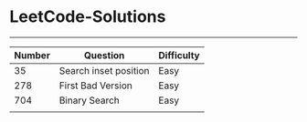 # LeetCode-Solutions

---

| Number | Question              | Difficulty |
| ------ | --------------------- | ---------- |
| 35     | Search inset position | Easy       |
| 278    | First Bad Version     | Easy       |
| 704    | Binary Search         | Easy       |
|        |                       |            |
